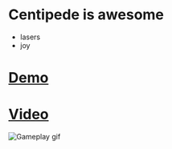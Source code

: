 # Centipede is awesome
- lasers
- joy

# [Demo](http://centipede.matthewodle.com/index.html)

# [Video](https://youtu.be/V_LdZUEypng)

![Gameplay gif](https://gitlab.com/taciturn-pachyderm/centipede/raw/901df6b828fa359d461581b451f75b80bb1a9324/media/centipede.gif)
